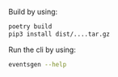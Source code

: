 Build by using:

```bash
poetry build
pip3 install dist/....tar.gz
```

Run the cli by using:
```bash
eventsgen --help
```
